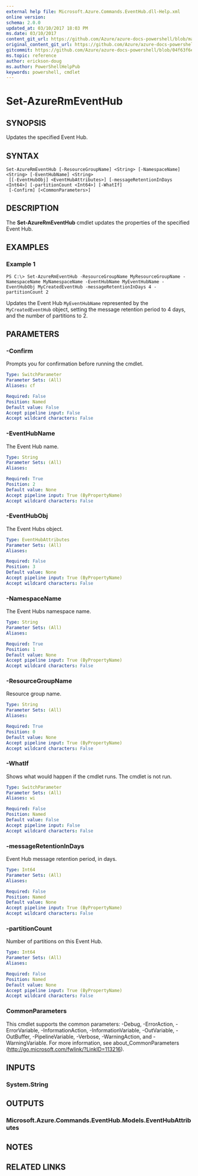 ```yaml
---
external help file: Microsoft.Azure.Commands.EventHub.dll-Help.xml
online version:
schema: 2.0.0
updated_at: 03/10/2017 18:03 PM
ms.date: 03/10/2017
content_git_url: https://github.com/Azure/azure-docs-powershell/blob/marchrelease/azureps-cmdlets-docs/ResourceManager/AzureRM.EventHub/v0.1.0/Set-AzureRmEventHub.md
original_content_git_url: https://github.com/Azure/azure-docs-powershell/blob/marchrelease/azureps-cmdlets-docs/ResourceManager/AzureRM.EventHub/v0.1.0/Set-AzureRmEventHub.md
gitcommit: https://github.com/Azure/azure-docs-powershell/blob/04f63f6e685743ace2c57eb157574e34e8610b1c
ms.topic: reference
author: erickson-doug
ms.author: PowerShellHelpPub
keywords: powershell, cmdlet
---
```


# Set-AzureRmEventHub

## SYNOPSIS
Updates the specified Event Hub.

## SYNTAX

```
Set-AzureRmEventHub [-ResourceGroupName] <String> [-NamespaceName] <String> [-EventHubName] <String>
 [[-EventHubObj] <EventHubAttributes>] [-messageRetentionInDays <Int64>] [-partitionCount <Int64>] [-WhatIf]
 [-Confirm] [<CommonParameters>]
```

## DESCRIPTION
The **Set-AzureRmEventHub** cmdlet updates the properties of the specified Event Hub.

## EXAMPLES

### Example 1
```
PS C:\> Set-AzureRmEventHub -ResourceGroupName MyResourceGroupName -NamespaceName MyNamespaceName -EventHubName MyEventHubName -EventHubObj MyCreatedEventHub -messageRetentionInDays 4 -partitionCount 2
```

Updates the Event Hub `MyEventHubName` represented by the `MyCreatedEventHub` object, setting the message retention period to 4 days, and the number of partitions to 2.

## PARAMETERS

### -Confirm
Prompts you for confirmation before running the cmdlet.

```yaml
Type: SwitchParameter
Parameter Sets: (All)
Aliases: cf

Required: False
Position: Named
Default value: False
Accept pipeline input: False
Accept wildcard characters: False
```

### -EventHubName
The Event Hub name.

```yaml
Type: String
Parameter Sets: (All)
Aliases: 

Required: True
Position: 2
Default value: None
Accept pipeline input: True (ByPropertyName)
Accept wildcard characters: False
```

### -EventHubObj
The Event Hubs object.

```yaml
Type: EventHubAttributes
Parameter Sets: (All)
Aliases: 

Required: False
Position: 3
Default value: None
Accept pipeline input: True (ByPropertyName)
Accept wildcard characters: False
```

### -NamespaceName
The Event Hubs namespace name.

```yaml
Type: String
Parameter Sets: (All)
Aliases: 

Required: True
Position: 1
Default value: None
Accept pipeline input: True (ByPropertyName)
Accept wildcard characters: False
```

### -ResourceGroupName
Resource group name.

```yaml
Type: String
Parameter Sets: (All)
Aliases: 

Required: True
Position: 0
Default value: None
Accept pipeline input: True (ByPropertyName)
Accept wildcard characters: False
```

### -WhatIf
Shows what would happen if the cmdlet runs.
The cmdlet is not run.

```yaml
Type: SwitchParameter
Parameter Sets: (All)
Aliases: wi

Required: False
Position: Named
Default value: False
Accept pipeline input: False
Accept wildcard characters: False
```

### -messageRetentionInDays
Event Hub message retention period, in days.

```yaml
Type: Int64
Parameter Sets: (All)
Aliases: 

Required: False
Position: Named
Default value: None
Accept pipeline input: True (ByPropertyName)
Accept wildcard characters: False
```

### -partitionCount
Number of partitions on this Event Hub.

```yaml
Type: Int64
Parameter Sets: (All)
Aliases: 

Required: False
Position: Named
Default value: None
Accept pipeline input: True (ByPropertyName)
Accept wildcard characters: False
```

### CommonParameters
This cmdlet supports the common parameters: -Debug, -ErrorAction, -ErrorVariable, -InformationAction, -InformationVariable, -OutVariable, -OutBuffer, -PipelineVariable, -Verbose, -WarningAction, and -WarningVariable. For more information, see about_CommonParameters (http://go.microsoft.com/fwlink/?LinkID=113216).

## INPUTS

### System.String

## OUTPUTS

### Microsoft.Azure.Commands.EventHub.Models.EventHubAttributes

## NOTES

## RELATED LINKS

